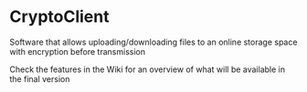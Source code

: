 # CryptoClient
Software that allows uploading/downloading files to an online storage space with encryption before transmission

Check the features in the Wiki for an overview of what will be available in the final version
